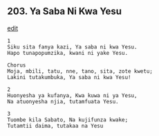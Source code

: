 ## 203. Ya Saba Ni Kwa Yesu
[edit](https://docs.google.com/document/d/1SYaTpTZ%2D4HXEo7o5dr3pTpxzhRe2FJnF/edit?mode=html)




    1
    Siku sita fanya kazi, Ya saba ni kwa Yesu.
    Hapo tunapopumzika, kwani ni yake Yesu.

    Chorus
    Moja, mbili, tatu, nne, tano, sita, zote kwetu;
    Lakini tutakumbuka, Ya saba ni kwa Yesu!

    2
    Huonyesha ya kufanya, Kwa kuwa ni ya Yesu,
    Na atuonyesha njia, tutamfuata Yesu.

    3
    Tuombe kila Sabato, Na kujifunza kwake;
    Tutamtii daima, tutakaa na Yesu



